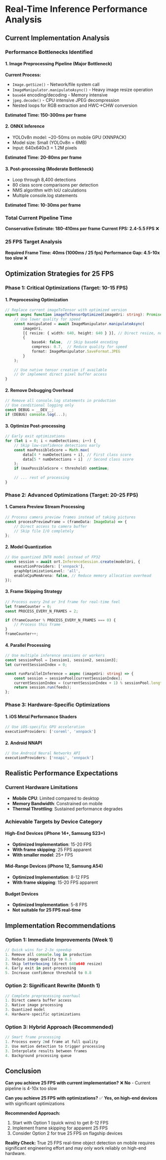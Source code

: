 # Real-Time Inference Performance Analysis

## Current Implementation Analysis

### Performance Bottlenecks Identified

#### 1. **Image Preprocessing Pipeline (Major Bottleneck)**
**Current Process:**
- `Image.getSize()` - Network/file system call
- `ImageManipulator.manipulateAsync()` - Heavy image resize operation
- `base64` encoding/decoding - Memory intensive
- `jpeg.decode()` - CPU intensive JPEG decompression
- Nested loops for RGB extraction and HWC→CHW conversion

**Estimated Time: 150-300ms per frame**

#### 2. **ONNX Inference**
- YOLOv8n model: ~20-50ms on mobile GPU (XNNPACK)
- Model size: Small (YOLOv8n = 6MB)
- Input: 640x640x3 = 1.2M pixels

**Estimated Time: 20-80ms per frame**

#### 3. **Post-processing (Moderate Bottleneck)**
- Loop through 8,400 detections
- 80 class score comparisons per detection
- NMS algorithm with IoU calculations
- Multiple console.log statements

**Estimated Time: 10-30ms per frame**

### Total Current Pipeline Time
**Conservative Estimate: 180-410ms per frame**
**Current FPS: 2.4-5.5 FPS** ❌

### 25 FPS Target Analysis
**Required Frame Time: 40ms (1000ms / 25 fps)**
**Performance Gap: 4.5-10x too slow** ❌

## Optimization Strategies for 25 FPS

### Phase 1: Critical Optimizations (Target: 10-15 FPS)

#### 1. **Preprocessing Optimization**
```typescript
// Replace current imageToTensor with optimized version
export async function imageToTensorOptimized(imageUri: string): Promise<ort.Tensor> {
    // Use lower quality for speed
    const manipulated = await ImageManipulator.manipulateAsync(
        imageUri,
        [{ resize: { width: 640, height: 640 } }], // Direct resize, no letterboxing
        { 
            base64: false,  // Skip base64 encoding
            compress: 0.7,  // Reduce quality for speed
            format: ImageManipulator.SaveFormat.JPEG
        }
    );
    
    // Use native tensor creation if available
    // Or implement direct pixel buffer access
}
```

#### 2. **Remove Debugging Overhead**
```typescript
// Remove all console.log statements in production
// Use conditional logging only
const DEBUG = __DEV__;
if (DEBUG) console.log(...);
```

#### 3. **Optimize Post-processing**
```typescript
// Early exit optimizations
for (let i = 0; i < numDetections; i++) {
    // Skip low-confidence detections early
    const maxPossibleScore = Math.max(
        data[4 * numDetections + i], // First class score
        data[5 * numDetections + i]  // Second class score
    );
    if (maxPossibleScore < threshold) continue;
    
    // ... rest of processing
}
```

### Phase 2: Advanced Optimizations (Target: 20-25 FPS)

#### 1. **Camera Preview Stream Processing**
```typescript
// Process camera preview frames instead of taking pictures
const processPreviewFrame = (frameData: ImageData) => {
    // Direct access to camera buffer
    // Skip file I/O completely
};
```

#### 2. **Model Quantization**
```typescript
// Use quantized INT8 model instead of FP32
const session = await ort.InferenceSession.create(modelUri, {
    executionProviders: ['xnnpack'],
    graphOptimizationLevel: 'all',
    enableCpuMemArena: false, // Reduce memory allocation overhead
});
```

#### 3. **Frame Skipping Strategy**
```typescript
// Process every 2nd or 3rd frame for real-time feel
let frameCounter = 0;
const PROCESS_EVERY_N_FRAMES = 2;

if (frameCounter % PROCESS_EVERY_N_FRAMES === 0) {
    // Process this frame
}
frameCounter++;
```

#### 4. **Parallel Processing**
```typescript
// Use multiple inference sessions or workers
const sessionPool = [session1, session2, session3];
let currentSessionIndex = 0;

const runParallelInference = async (imageUri: string) => {
    const session = sessionPool[currentSessionIndex];
    currentSessionIndex = (currentSessionIndex + 1) % sessionPool.length;
    return session.run(feeds);
};
```

### Phase 3: Hardware-Specific Optimizations

#### 1. **iOS Metal Performance Shaders**
```typescript
// Use iOS-specific GPU acceleration
executionProviders: ['coreml', 'xnnpack']
```

#### 2. **Android NNAPI**
```typescript
// Use Android Neural Networks API
executionProviders: ['nnapi', 'xnnpack']
```

## Realistic Performance Expectations

### Current Hardware Limitations
- **Mobile CPU**: Limited compared to desktop
- **Memory Bandwidth**: Constrained on mobile
- **Thermal Throttling**: Sustained performance degrades

### Achievable Targets by Device Category

#### **High-End Devices (iPhone 14+, Samsung S23+)**
- **Optimized Implementation**: 15-20 FPS
- **With frame skipping**: 25 FPS apparent
- **With smaller model**: 25+ FPS

#### **Mid-Range Devices (iPhone 12, Samsung A54)**
- **Optimized Implementation**: 8-12 FPS
- **With frame skipping**: 15-20 FPS apparent

#### **Budget Devices**
- **Optimized Implementation**: 5-8 FPS
- **Not suitable for 25 FPS real-time**

## Implementation Recommendations

### Option 1: Immediate Improvements (Week 1)
```typescript
// Quick wins for 2-3x speedup
1. Remove all console.log in production
2. Reduce image quality to 0.3
3. Skip letterboxing (direct 640x640 resize)
4. Early exit in post-processing
5. Increase confidence threshold to 0.8
```

### Option 2: Significant Rewrite (Month 1)
```typescript
// Complete preprocessing overhaul
1. Direct camera buffer access
2. Native image processing
3. Quantized model
4. Hardware-specific optimizations
```

### Option 3: Hybrid Approach (Recommended)
```typescript
// Smart frame processing
1. Process every 2nd frame at full quality
2. Use motion detection to trigger processing
3. Interpolate results between frames
4. Background processing queue
```

## Conclusion

**Can you achieve 25 FPS with current implementation?** 
❌ **No** - Current pipeline is 4-10x too slow

**Can you achieve 25 FPS with optimizations?**
✅ **Yes, on high-end devices** with significant optimizations

**Recommended Approach:**
1. Start with Option 1 (quick wins) to get 8-12 FPS
2. Implement frame skipping for apparent 25 FPS
3. Consider Option 2 for true 25 FPS on flagship devices

**Reality Check:**
True 25 FPS real-time object detection on mobile requires significant engineering effort and may only work reliably on high-end hardware.
